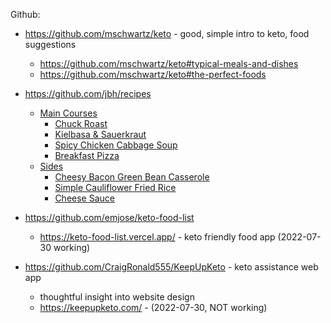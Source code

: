 
Github:
- https://github.com/mschwartz/keto - good, simple intro to keto, food suggestions
    - https://github.com/mschwartz/keto#typical-meals-and-dishes
    - https://github.com/mschwartz/keto#the-perfect-foods
- https://github.com/jbh/recipes
    - [Main Courses](main-courses)
        * [Chuck Roast](main-courses/chuck-roast.md)
        * [Kielbasa & Sauerkraut](main-courses/kielbasa-and-sauerkraut.md)
        * [Spicy Chicken Cabbage Soup](main-courses/spicy-chicken-cabbage-soup.md)
        * [Breakfast Pizza](main-courses/breakfast-pizza.md)
    - [Sides](sides)
        * [Cheesy Bacon Green Bean Casserole](sides/cheesy-bacon-green-bean-casserole.md)
        * [Simple Cauliflower Fried Rice](sides/simple-cauliflower-fried-rice.md)
        * [Cheese Sauce](sides/cheese-sauce.md)

- https://github.com/emjose/keto-food-list
    - https://keto-food-list.vercel.app/ - keto friendly food app (2022-07-30 working)
- https://github.com/CraigRonald555/KeepUpKeto - keto assistance web app
    - thoughtful insight into website design
    - https://keepupketo.com/ - (2022-07-30, NOT working)